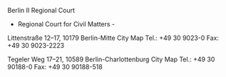Berlin II Regional Court
- Regional Court for Civil Matters -

Littenstraße 12–17, 10179 Berlin-Mitte
City Map
Tel.: +49 30 9023-0
Fax: +49 30 9023-2223

Tegeler Weg 17–21, 10589 Berlin-Charlottenburg
City Map
Tel.: +49 30 90188-0
Fax: +49 30 90188-518
